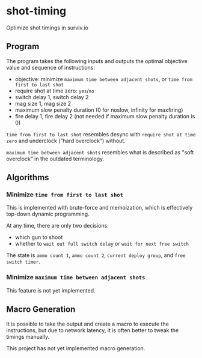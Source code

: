 # shot-timing
Optimize shot timings in surviv.io

## Program
The program takes the following inputs and outputs the optimal objective value and sequence of instructions:
- objective: minimize `maximum time between adjacent shots`, or `time from first to last shot`
- require shot at time zero: `yes`/`no`
- switch delay 1, switch delay 2
- mag size 1, mag size 2
- maximum slow penalty duration (0 for noslow, infinity for maxfiring)
- fire delay 1, fire delay 2 (not needed if maximum slow penalty duration is 0)

`time from first to last shot` resembles desync with `require shot at time zero` and underclock ("hard overclock") without.

`maximum time between adjacent shots` resembles what is described as "soft overclock" in the outdated terminology.

## Algorithms
### Minimize `time from first to last shot`
This is implemented with brute-force and memoization, which is effectively top-down dynamic programming.

At any time, there are only two decisions:
- which gun to shoot
- whether to `wait out full switch delay` or `wait for next free switch`

The state is `ammo count 1`, `ammo count 2`, `current deploy group`, and `free switch timer`.

### Minimize `maximum time between adjacent shots`
This feature is not yet implemented.

## Macro Generation
It is possible to take the output and create a macro to execute the instructions, but due to network latency, it is often better to tweak the timings manually.

This project has not yet implemented macro generation.
